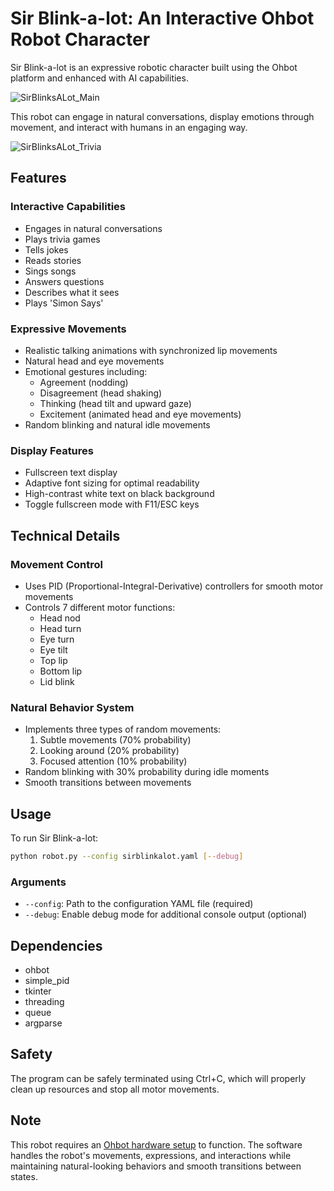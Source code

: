 # Sir Blink-a-lot: An Interactive Ohbot Robot Character

Sir Blink-a-lot is an expressive robotic character built using the Ohbot platform and enhanced with AI capabilities.

![SirBlinksALot_Main](https://github.com/user-attachments/assets/3a4d3e39-1fe9-4c0f-80ef-77719fa9318d)

This robot can engage in natural conversations, display emotions through movement, and interact with humans in an engaging way.

![SirBlinksALot_Trivia](https://github.com/user-attachments/assets/c088a004-bfe9-48c0-870f-79c633bbda69)

## Features

### Interactive Capabilities
- Engages in natural conversations
- Plays trivia games
- Tells jokes
- Reads stories
- Sings songs
- Answers questions
- Describes what it sees
- Plays 'Simon Says'

### Expressive Movements
- Realistic talking animations with synchronized lip movements
- Natural head and eye movements
- Emotional gestures including:
  - Agreement (nodding)
  - Disagreement (head shaking)
  - Thinking (head tilt and upward gaze)
  - Excitement (animated head and eye movements)
- Random blinking and natural idle movements

### Display Features
- Fullscreen text display
- Adaptive font sizing for optimal readability
- High-contrast white text on black background
- Toggle fullscreen mode with F11/ESC keys

## Technical Details

### Movement Control
- Uses PID (Proportional-Integral-Derivative) controllers for smooth motor movements
- Controls 7 different motor functions:
  - Head nod
  - Head turn
  - Eye turn
  - Eye tilt
  - Top lip
  - Bottom lip
  - Lid blink

### Natural Behavior System
- Implements three types of random movements:
  1. Subtle movements (70% probability)
  2. Looking around (20% probability)
  3. Focused attention (10% probability)
- Random blinking with 30% probability during idle moments
- Smooth transitions between movements

## Usage

To run Sir Blink-a-lot:
```bash
python robot.py --config sirblinkalot.yaml [--debug]
```

### Arguments
- `--config`: Path to the configuration YAML file (required)
- `--debug`: Enable debug mode for additional console output (optional)

## Dependencies
- ohbot
- simple_pid
- tkinter
- threading
- queue
- argparse

## Safety
The program can be safely terminated using Ctrl+C, which will properly clean up resources and stop all motor movements.

## Note
This robot requires an [Ohbot hardware setup](https://www.ohbot.co.uk/store/p57/Ohbot_2.2_Kit.html) to function. The software handles the robot's movements, expressions, and interactions while maintaining natural-looking behaviors and smooth transitions between states.
